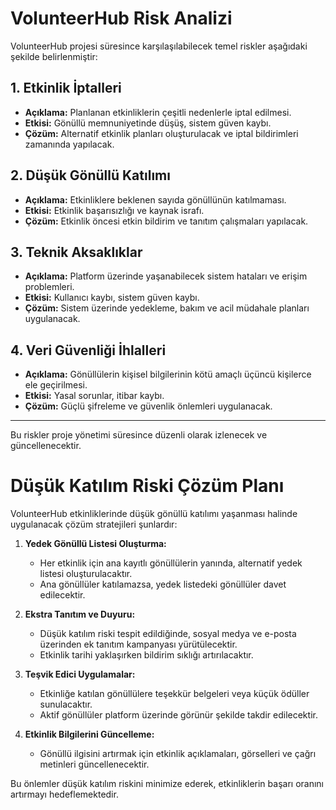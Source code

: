 # VolunteerHub Risk Analizi

VolunteerHub projesi süresince karşılaşılabilecek temel riskler aşağıdaki şekilde belirlenmiştir:

## 1. Etkinlik İptalleri

- **Açıklama:** Planlanan etkinliklerin çeşitli nedenlerle iptal edilmesi.
- **Etkisi:** Gönüllü memnuniyetinde düşüş, sistem güven kaybı.
- **Çözüm:** Alternatif etkinlik planları oluşturulacak ve iptal bildirimleri zamanında yapılacak.

## 2. Düşük Gönüllü Katılımı

- **Açıklama:** Etkinliklere beklenen sayıda gönüllünün katılmaması.
- **Etkisi:** Etkinlik başarısızlığı ve kaynak israfı.
- **Çözüm:** Etkinlik öncesi etkin bildirim ve tanıtım çalışmaları yapılacak.

## 3. Teknik Aksaklıklar

- **Açıklama:** Platform üzerinde yaşanabilecek sistem hataları ve erişim problemleri.
- **Etkisi:** Kullanıcı kaybı, sistem güven kaybı.
- **Çözüm:** Sistem üzerinde yedekleme, bakım ve acil müdahale planları uygulanacak.

## 4. Veri Güvenliği İhlalleri

- **Açıklama:** Gönüllülerin kişisel bilgilerinin kötü amaçlı üçüncü kişilerce ele geçirilmesi.
- **Etkisi:** Yasal sorunlar, itibar kaybı.
- **Çözüm:** Güçlü şifreleme ve güvenlik önlemleri uygulanacak.

---

Bu riskler proje yönetimi süresince düzenli olarak izlenecek ve güncellenecektir.

# Düşük Katılım Riski Çözüm Planı

VolunteerHub etkinliklerinde düşük gönüllü katılımı yaşanması halinde uygulanacak çözüm stratejileri şunlardır:

1. **Yedek Gönüllü Listesi Oluşturma:**  
   - Her etkinlik için ana kayıtlı gönüllülerin yanında, alternatif yedek listesi oluşturulacaktır.
   - Ana gönüllüler katılamazsa, yedek listedeki gönüllüler davet edilecektir.

2. **Ekstra Tanıtım ve Duyuru:**  
   - Düşük katılım riski tespit edildiğinde, sosyal medya ve e-posta üzerinden ek tanıtım kampanyası yürütülecektir.
   - Etkinlik tarihi yaklaşırken bildirim sıklığı artırılacaktır.

3. **Teşvik Edici Uygulamalar:**  
   - Etkinliğe katılan gönüllülere teşekkür belgeleri veya küçük ödüller sunulacaktır.
   - Aktif gönüllüler platform üzerinde görünür şekilde takdir edilecektir.

4. **Etkinlik Bilgilerini Güncelleme:**  
   - Gönüllü ilgisini artırmak için etkinlik açıklamaları, görselleri ve çağrı metinleri güncellenecektir.

Bu önlemler düşük katılım riskini minimize ederek, etkinliklerin başarı oranını artırmayı hedeflemektedir.

